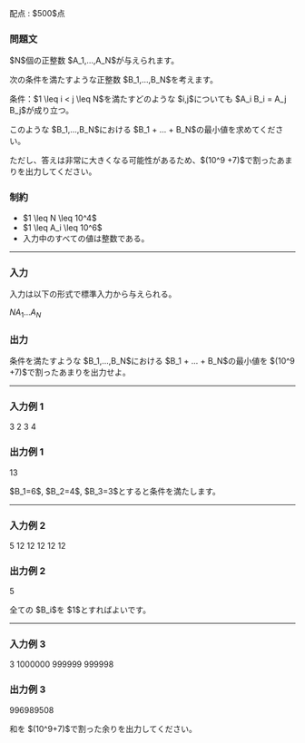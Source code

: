 
<div>

<span>

<span>

<p>
配点 : $500$点
</p>

<div>

<section>

### **問題文**

<p>
$N$個の正整数 $A_1,...,A_N$が与えられます。
</p>

<p>
次の条件を満たすような正整数 $B_1,...,B_N$を考えます。
</p>

<p>
条件：$1 \leq i < j \leq N$を満たすどのような $i,j$についても $A_i B_i = A_j B_j$が成り立つ。
</p>

<p>
このような $B_1,...,B_N$における $B_1 + ... + B_N$の最小値を求めてください。
</p>

<p>
ただし、答えは非常に大きくなる可能性があるため、$(10^9 +7)$で割ったあまりを出力してください。
</p>

</section>

</div>

<div>

<section>

### **制約**

<ul>

<li>
$1 \leq N \leq 10^4$
</li>

<li>
$1 \leq A_i \leq 10^6$
</li>

<li>
入力中のすべての値は整数である。
</li>

</ul>

</section>

</div>

---

<div>

<div>

<section>

### **入力**

<p>
入力は以下の形式で標準入力から与えられる。
</p>

<div>

$N$$A_1$$...$$A_N$
</div>

</section>

</div>

<div>

<section>

### **出力**

<p>
条件を満たすような $B_1,...,B_N$における $B_1 + ... + B_N$の最小値を $(10^9 +7)$で割ったあまりを出力せよ。
</p>

</section>

</div>

</div>

---

<div>

<section>

### **入力例 1**

<div>

3
2 3 4

</div>

</section>

</div>

<div>

<section>

### **出力例 1**

<div>

13

</div>

<p>
$B_1=6$, $B_2=4$, $B_3=3$とすると条件を満たします。
</p>

</section>

</div>

---

<div>

<section>

### **入力例 2**

<div>

5
12 12 12 12 12

</div>

</section>

</div>

<div>

<section>

### **出力例 2**

<div>

5

</div>

<p>
全ての $B_i$を $1$とすればよいです。
</p>

</section>

</div>

---

<div>

<section>

### **入力例 3**

<div>

3
1000000 999999 999998

</div>

</section>

</div>

<div>

<section>

### **出力例 3**

<div>

996989508

</div>

<p>
和を $(10^9+7)$で割った余りを出力してください。
</p>

</section>

</div>

</span>

</span>

</div>
